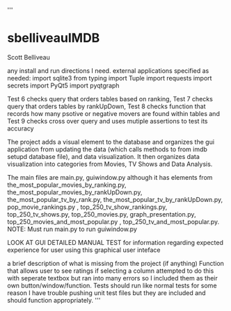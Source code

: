 '''
# sbelliveauIMDB
Scott Belliveau

any install and run directions I need.
external applications specified as needed:
import sqlite3
from typing import Tuple
import requests
import secrets
import PyQt5
import pyqtgraph

Test 6 checks query that orders tables based on ranking, Test 7 checks query that orders tables by rankUpDown, Test 8 checks function that records how many psotive or negative movers are found within tables and Test 9 checks cross over query and uses mutiple assertions to test its accuracy

The project adds a visual element to the database and organizes the gui application from updating the data (which calls methods to from imdb setupd database file), and data visualization. It then organizes data visualization into categories from Movies, TV Shows and Data Analysis.

The main files are main.py, guiwindow.py although it has elements from the_most_popular_movies_by_ranking.py, the_most_popular_movies_by_rankUpDown.py, the_most_popular_tv_by_rank.py, the_most_popular_tv_by_rankUpDown.py, pop_movie_rankings.py
, top_250_tv_show_rankings.py, top_250_tv_shows.py, top_250_movies.py, graph_presentation.py, top_250_movies_and_most_popular.py
, top_250_tv_and_most_popular.py. NOTE: Must run main.py to run guiwindow.py

LOOK AT GUI DETAILED MANUAL TEST for information regarding expected experience for user using this graphical user inteface

a brief description of what is missing from the project (if anything)
Function that allows user to see ratings if selecting a column attempted to do this with seperate textbox but ran into many errors so I included them as their own button/window/function. Tests should run like normal tests for some reason I have trouble pushing unit test files but they are included and should function appropriately. 
'''
